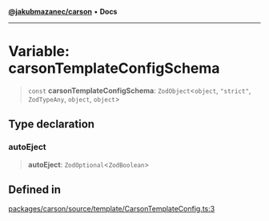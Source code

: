 [**@jakubmazanec/carson**](../README.md) • **Docs**

---

# Variable: carsonTemplateConfigSchema

> `const` **carsonTemplateConfigSchema**: `ZodObject`\<`object`, `"strict"`, `ZodTypeAny`, `object`,
> `object`\>

## Type declaration

### autoEject

> **autoEject**: `ZodOptional`\<`ZodBoolean`\>

## Defined in

[packages/carson/source/template/CarsonTemplateConfig.ts:3](https://github.com/jakubmazanec/tools/blob/05074a1dedd887672f015df129961cd35c75acfe/packages/carson/source/template/CarsonTemplateConfig.ts#L3)
